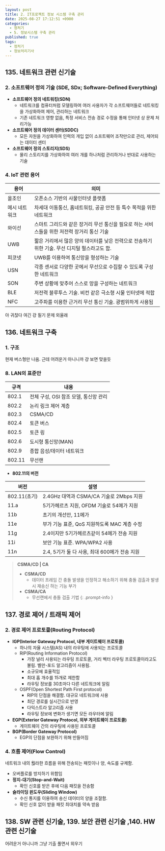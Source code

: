 ```yaml
---
layout: post
title: 2. IT프로젝트 정보 시스템 구축 관리
date: 2025-08-27 17:12:51 +0900
categories:
  - 정처기
  - 5. 정보시스템 구축 관리
published: true
tags:
  - 정처기
  - 정보처리기사
---
```

## 135. 네트워크 관련 신기술
### 2. 소프트웨어 정의 기술 (SDE, SDx; Software-Defined Everything)

- **소프트웨어 정의 네트워킹(SDN)**
	- 네트워크를 컴퓨터처럼 모델링하여 여러 사용자가 각 소프트웨어들로 네트워킹을 가상화하여 제어, 관리하는 네트워크
	- 기존 네트워크 영향 없음, 특정 서비스 전송 경로 수정을 통해 인터넷 상 문제 처리가능
- **소프트웨어 정의 데이터 센터(SDDC)**
	- 모든 자원을 가상화하여 인력의 개입 없이 소프트웨어 조작만으로 관리, 제어되는 데이터 센터
- **소프트웨어 정의 스토리지(SDS)**
	- 물리 스토리지를 가상화하여 여러 개를 하나처럼 관리하거나 반대로 사용하는 기술

### 4. IoT 관련 용어

| 용어      | 의미                                                     |
| ------- | ------------------------------------------------------ |
| 올조인     | 오픈소스 기반의 사물인터넷 플랫폼                                     |
| 메시 네트워크 | 차세대 이동통신, 홈네트워킹, 공공 안전 등 특수 목적을 위한 네트워크                |
| 와이선     | 스마트 그리드와 같은 장거리 무선 통신을 필요로 하는 서비스들을 위한 저전력 장거리 통신 기술   |
| UWB     | 짧은 거리에서 많은 양의 데이터를 낮은 전력으로 전송하기 위한 기술. 무선 디지털 펄스라고도 함. |
| 피코넷     | UWB를 이용하여 통신망을 형성하는 기술                                 |
| USN     | 각종 센서로 다양한 곳에서 무선으로 수집할 수 있도록 구성한 네트워크                 |
| SON     | 주변 상황에 맞추어 스스로 망을 구성하는 네트워크                            |
| BLE     | 저전력 블루투스 기술. 비컨 같은 극소형 시물 인터넷에 적합                      |
| NFC     | 고주파를 이용한 근거리 무선 통신 기술. 광범위하게 사용됨                       |

아 귀찮다 여긴 걍 필기 문제 외울래

## 136. 네트워크 구축
### 1. 구조
현재 버스형만 나옴. 근데 어려운거 아니니까 걍 보면 맞을듯

### 8. LAN의 표준안

| 규격     | 내용                       |
| ------ | ------------------------ |
| 802.1  | 전체 구성, OSI 참조 모델, 통신망 관리 |
| 802.2  | 논리 링크 제어 계층              |
| 802.3  | CSMA/CD                  |
| 802.4  | 토큰 버스                    |
| 802.5  | 토큰 링                     |
| 802.6  | 도시형 통신망(MAN)             |
| 802.9  | 종합 음성/데이터 네트워크           |
| 802.11 | 무선랜                      |

- **802.11의 버전**

| 버전         | 설명                              |
| ---------- | ------------------------------- |
| 802.11(초기) | 2.4GHz 대역과 CSMA/CA 기술로 2Mbps 지원 |
| 11.a       | 5기가헤르츠 지원, OFDM 기술로 54메가 지원     |
| 11b        | 초기의 개선안, 11메가                   |
| 11e        | 부가 기능 표준, QoS 지원하도록 MAC 계층 수정   |
| 11g        | 2.4이지만 5기가헤르츠같이 54메가 전송 지원      |
| 11i        | 보안 기능 표준. WPA/WPA2 사용           |
| 11n        | 2.4, 5기가 둘 다 사용, 최대 600메가 전송 지원 |

>**CSMA/CD | CA**
>- **CSMA/CD**
>	- 데이터 프레임 간 충돌 발생을 인정하고 해소하기 위해 충돌 검출과 발생시 재송신 하는 기능 부가
>- **CSMA/CA**
>	- 무선랜에서 충돌 검출 기법
{: .prompt-info }

## 137. 경로 제어 / 트래픽 제어
### 2. 경로 제어 프로토콜(Routing Protocol)
- **IGP(Interior Gateway Protocol, 내부 게이트웨이 프로토콜)**
	- 하나의 자율 시스템(AS) 내의 라우팅에 사용되는 프로토콜
	- RIP(Routing Information Protocol)
		- 가장 널리 사용되는 라우팅 프로토콜, 거리 벡터 라우팅 프로토콜이라고도 불림. 벨만-포드 알고리즘이 사용됨.
		- 소규모에 효율적임
		- 최대 홉 개수를 15개로 제한함
		- 라우팅 정보를 30초마다 다른 네트워크에 알림
	- OSPF(Open Shortest Path First protocol)
		- RIP의 단점을 해결함. 대규모 네트워크에 사용
		- 최단 경로를 실시간으로 반영
		- 다익스트라 알고리즘 사용
		- 라우팅 정보에 변화가 생기면 모든 라우터에 알림
- **EGP(Exterior Gateway Protocol, 외부 게이트웨이 프로토콜)**
	- 게이트웨이 간의 라우팅에 사용된 프로토콜
- **BGP(Border Gateway Protocol)**
	- EGP의 단점을 보완하기 위해 만들어짐

### 4. 흐름 제어(Flow Control)
네트워크 내의 웒라한 흐름을 위해 전송되는 패킷이나 양, 속도를 규제함.
- 오버플로를 방지하기 위함임
- **정지-대기(Stop-and-Wait)**
	- 확인 신호를 받은 후에 다음 패킷을 전송함
- **슬라이딩 윈도우(Sliding Window)**
	- 수신 통지를 이용하여 송신 데이터의 양을 조절함.
	- 확인 신호 없이 받을 패킷 최대치를 약속 받음

## 138. SW 관련 신기술, 139. 보안 관련 신기술 ,140. HW 관련 신기술
어려운거 아니니까 그냥 기출 풀면서 외우기
